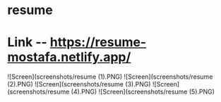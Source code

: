 # resume
# Link -- https://resume-mostafa.netlify.app/


![Screen](screenshots/resume (1).PNG)
![Screen](screenshots/resume (2).PNG)
![Screen](screenshots/resume (3).PNG)
![Screen](screenshots/resume (4).PNG)
![Screen](screenshots/resume (5).PNG)
